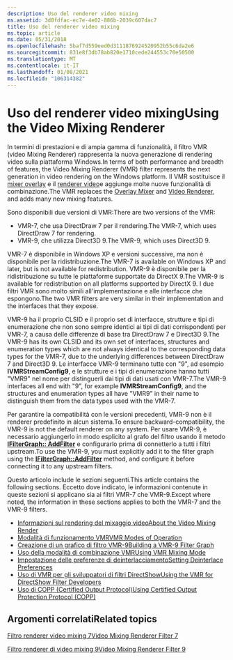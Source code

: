 ```yaml
---
description: Uso del renderer video mixing
ms.assetid: 3d0fdfac-ec7e-4e02-886b-2039c607dac7
title: Uso del renderer video mixing
ms.topic: article
ms.date: 05/31/2018
ms.openlocfilehash: 5baf7d559eed0d3111876924520952b55c6da2e6
ms.sourcegitcommit: 831e8f3db78ab820e1710cede244553c70e50500
ms.translationtype: MT
ms.contentlocale: it-IT
ms.lasthandoff: 01/08/2021
ms.locfileid: "106314382"
---
```

# <a name="using-the-video-mixing-renderer"></a><span data-ttu-id="a9181-103">Uso del renderer video mixing</span><span class="sxs-lookup"><span data-stu-id="a9181-103">Using the Video Mixing Renderer</span></span>

<span data-ttu-id="a9181-104">In termini di prestazioni e di ampia gamma di funzionalità, il filtro VMR (video Mixing Renderer) rappresenta la nuova generazione di rendering video sulla piattaforma Windows.</span><span class="sxs-lookup"><span data-stu-id="a9181-104">In terms of both performance and breadth of features, the Video Mixing Renderer (VMR) filter represents the next generation in video rendering on the Windows platform.</span></span> <span data-ttu-id="a9181-105">Il VMR sostituisce il [mixer overlay](overlay-mixer-filter.md) e il [renderer video](video-renderer-filter.md)e aggiunge molte nuove funzionalità di combinazione.</span><span class="sxs-lookup"><span data-stu-id="a9181-105">The VMR replaces the [Overlay Mixer](overlay-mixer-filter.md) and [Video Renderer](video-renderer-filter.md), and adds many new mixing features.</span></span>

<span data-ttu-id="a9181-106">Sono disponibili due versioni di VMR:</span><span class="sxs-lookup"><span data-stu-id="a9181-106">There are two versions of the VMR:</span></span>

-   <span data-ttu-id="a9181-107">VMR-7, che usa DirectDraw 7 per il rendering.</span><span class="sxs-lookup"><span data-stu-id="a9181-107">The VMR-7, which uses DirectDraw 7 for rendering.</span></span>
-   <span data-ttu-id="a9181-108">VMR-9, che utilizza Direct3D 9.</span><span class="sxs-lookup"><span data-stu-id="a9181-108">The VMR-9, which uses Direct3D 9.</span></span>

<span data-ttu-id="a9181-109">VMR-7 è disponibile in Windows XP e versioni successive, ma non è disponibile per la ridistribuzione.</span><span class="sxs-lookup"><span data-stu-id="a9181-109">The VMR-7 is available on Windows XP and later, but is not available for redistribution.</span></span> <span data-ttu-id="a9181-110">VMR-9 è disponibile per la ridistribuzione su tutte le piattaforme supportate da DirectX 9.</span><span class="sxs-lookup"><span data-stu-id="a9181-110">The VMR-9 is available for redistribution on all platforms supported by DirectX 9.</span></span> <span data-ttu-id="a9181-111">I due filtri VMR sono molto simili all'implementazione e alle interfacce che espongono.</span><span class="sxs-lookup"><span data-stu-id="a9181-111">The two VMR filters are very similar in their implementation and the interfaces that they expose.</span></span>

<span data-ttu-id="a9181-112">VMR-9 ha il proprio CLSID e il proprio set di interfacce, strutture e tipi di enumerazione che non sono sempre identici ai tipi di dati corrispondenti per VMR-7, a causa delle differenze di base tra DirectDraw 7 e Direct3D 9.</span><span class="sxs-lookup"><span data-stu-id="a9181-112">The VMR-9 has its own CLSID and its own set of interfaces, structures and enumeration types which are not always identical to the corresponding data types for the VMR-7, due to the underlying differences between DirectDraw 7 and Direct3D 9.</span></span> <span data-ttu-id="a9181-113">Le interfacce VMR-9 terminano tutte con "9", ad esempio **IVMRStreamConfig9**, e le strutture e i tipi di enumerazione hanno tutti "VMR9" nel nome per distinguerli dai tipi di dati usati con VMR-7.</span><span class="sxs-lookup"><span data-stu-id="a9181-113">The VMR-9 interfaces all end with "9", for example **IVMRStreamConfig9**, and the structures and enumeration types all have "VMR9" in their name to distinguish them from the data types used with the VMR-7.</span></span>

<span data-ttu-id="a9181-114">Per garantire la compatibilità con le versioni precedenti, VMR-9 non è il renderer predefinito in alcun sistema.</span><span class="sxs-lookup"><span data-stu-id="a9181-114">To ensure backward-compatibility, the VMR-9 is not the default renderer on any system.</span></span> <span data-ttu-id="a9181-115">Per usare VMR-9, è necessario aggiungerlo in modo esplicito al grafo del filtro usando il metodo [**IFilterGraph:: AddFilter**](/windows/desktop/api/Strmif/nf-strmif-ifiltergraph-addfilter) e configurarlo prima di connetterlo a tutti i filtri upstream.</span><span class="sxs-lookup"><span data-stu-id="a9181-115">To use the VMR-9, you must explicitly add it to the filter graph using the [**IFilterGraph::AddFilter**](/windows/desktop/api/Strmif/nf-strmif-ifiltergraph-addfilter) method, and configure it before connecting it to any upstream filters.</span></span>

<span data-ttu-id="a9181-116">Questo articolo include le sezioni seguenti.</span><span class="sxs-lookup"><span data-stu-id="a9181-116">This article contains the following sections.</span></span> <span data-ttu-id="a9181-117">Eccetto dove indicato, le informazioni contenute in queste sezioni si applicano sia ai filtri VMR-7 che VMR-9.</span><span class="sxs-lookup"><span data-stu-id="a9181-117">Except where noted, the information in these sections applies to both the VMR-7 and the VMR-9 filters.</span></span>

-   [<span data-ttu-id="a9181-118">Informazioni sul rendering del mixaggio video</span><span class="sxs-lookup"><span data-stu-id="a9181-118">About the Video Mixing Render</span></span>](about-the-video-mixing-render.md)
-   [<span data-ttu-id="a9181-119">Modalità di funzionamento VMR</span><span class="sxs-lookup"><span data-stu-id="a9181-119">VMR Modes of Operation</span></span>](vmr-modes-of-operation.md)
-   [<span data-ttu-id="a9181-120">Creazione di un grafico di filtro VMR-9</span><span class="sxs-lookup"><span data-stu-id="a9181-120">Building a VMR-9 Filter Graph</span></span>](building-a-vmr-9-filter-graph.md)
-   [<span data-ttu-id="a9181-121">Uso della modalità di combinazione VMR</span><span class="sxs-lookup"><span data-stu-id="a9181-121">Using VMR Mixing Mode</span></span>](using-vmr-mixing-mode.md)
-   [<span data-ttu-id="a9181-122">Impostazione delle preferenze di deinterlacciamento</span><span class="sxs-lookup"><span data-stu-id="a9181-122">Setting Deinterlace Preferences</span></span>](setting-deinterlace-preferences.md)
-   [<span data-ttu-id="a9181-123">Uso di VMR per gli sviluppatori di filtri DirectShow</span><span class="sxs-lookup"><span data-stu-id="a9181-123">Using the VMR for DirectShow Filter Developers</span></span>](using-the-vmr-for-directshow-filter-developers.md)
-   [<span data-ttu-id="a9181-124">Uso di COPP (Certified Output Protocol)</span><span class="sxs-lookup"><span data-stu-id="a9181-124">Using Certified Output Protection Protocol (COPP)</span></span>](using-certified-output-protection-protocol--copp.md)

## <a name="related-topics"></a><span data-ttu-id="a9181-125">Argomenti correlati</span><span class="sxs-lookup"><span data-stu-id="a9181-125">Related topics</span></span>

<dl> <dt>

[<span data-ttu-id="a9181-126">Filtro renderer video mixing 7</span><span class="sxs-lookup"><span data-stu-id="a9181-126">Video Mixing Renderer Filter 7</span></span>](video-mixing-renderer-filter-7.md)
</dt> <dt>

[<span data-ttu-id="a9181-127">Filtro renderer di video mixing 9</span><span class="sxs-lookup"><span data-stu-id="a9181-127">Video Mixing Renderer Filter 9</span></span>](video-mixing-renderer-filter-9.md)
</dt> </dl>

 

 



